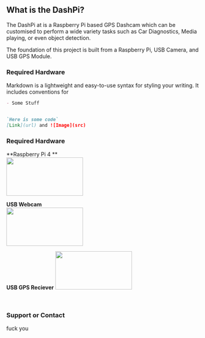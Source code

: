 ## What is the DashPi?

The DashPi at is a Raspberry Pi based GPS Dashcam which can be customised to perform a wide variety tasks such as Car Diagnostics, Media playing, or even object detection.

The foundation of this project is built from a Raspberry Pi, USB Camera, and USB GPS Module. 



### Required Hardware

Markdown is a lightweight and easy-to-use syntax for styling your writing. It includes conventions for

```markdown
- Some Stuff


`Here is some code`
[Link](url) and ![Image](src)
```

### Required Hardware  

**Raspberry Pi 4  **  
<img src="https://upload.wikimedia.org/wikipedia/commons/f/f1/Raspberry_Pi_4_Model_B_-_Side.jpg" width="200" height="100"> 


**USB Webcam**
<br>
<img src="https://www.thetelecomshop.com/au/media/catalog/product/cache/9cd8ad701df57b45fe03cf4988b4e1eb/image/212069b75f/grandstream-full-hd-1080p-30fps-usb-webcam-guv3100-grndguv3100bn.jpg" width="200" height="100">


**USB GPS Reciever**
<img src="https://www.shop.nctechimaging.com/wp-content/uploads/IMG_2426.jpg" width="200" height="100">

</br>

### Support or Contact

fuck you
